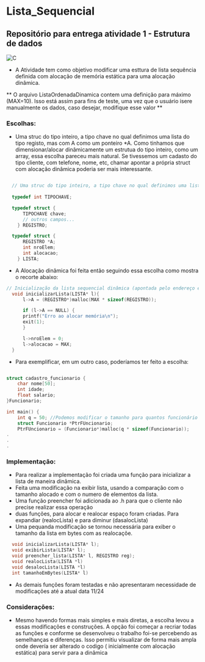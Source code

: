 # Lista_Sequencial

## Repositório para entrega atividade 1 - Estrutura de dados 

![C](https://img.shields.io/badge/c-%2300599C.svg?style=for-the-badge&logo=c&logoColor=white)

- A Atividade tem como objetivo modificar uma esttura de lista sequência definida com alocação de memória estática para uma alocação dinâmica.

** O arquivo ListaOrdenadaDinamica contem uma definição para máximo (MAX=10). Isso está assim para fins de teste, uma vez que o usuário isere manualmente os dados, caso desejar, modifique esse valor **


### Escolhas:

-  Uma struc do tipo inteiro, a tipo chave no qual definimos uma lista do tipo registo, mas com A como um ponteiro *A. Como tinhamos que dimensionar/alocar dinâmicamente um estrutua do tipo inteiro, como um array, essa escolha pareceu mais natural. Se tivessemos um cadasto do tipo cliente, com telefone, nome, etc, chamar apontar a própria struct com alocação dinâmica poderia ser mais interessante.


~~~C

  // Uma struc do tipo inteiro, a tipo chave no qual definimos uma lista do tipo registo, mas com A como um ponteiro *A
  
  typedef int TIPOCHAVE;

  typedef struct {
      TIPOCHAVE chave;
      // outros campos...
    } REGISTRO;

  typedef struct {
      REGISTRO *A;
      int nroElem;
      int alocacao;
    } LISTA;
~~~
 - A Alocação dinâmica foi feita então seguindo essa escolha como mostra o recorte abaixo:

~~~C
// Inicialização da lista sequencial dinâmica (apontada pelo endereço em l)|||||||||||||
  void inicializarLista(LISTA* l){
      l->A = (REGISTRO*)malloc(MAX * sizeof(REGISTRO));

      if (l->A == NULL) {
      printf("Erro ao alocar memória\n");
      exit(1);
      }

      l->nroElem = 0;
      l->alocacao = MAX; 
  }
~~~

- Para exemplificar, em um outro caso, poderíamos ter feito a escolha:

~~~C

struct cadastro_funcionario {
    char nome[50];
    int idade;
    float salario;
}Funcionario;

int main() {
    int q = 50; //Podemos modificar o tamanho para quantos funcionário queremos. Podemos colocar na header.
    struct Funcionario *PtrFUncionario;
    PtrFUncionario = (Funcionario*)malloc(q * sizeof(Funcionario));
.
.
.

~~~
### Implementação:

- Para realizar a implementação foi criada uma função para  inicializar a lista de maneira dinâmica.
- Feita uma modificação na exibir lista, usando a comparação com o tamanho alocado e com o numero de elementos da lista.
- Uma função preencher foi adicionada ao .h para que o cliente não precise realizar essa operação
- duas funções, para alocar e realocar espaço foram criadas. Para expandiar (realocLista) e para diminur (dasalocLista)
- Uma pequanda modificação se tornou necessária para exiber o tamanho da lista em bytes com as realocaçõe.

  
~~~C
  void inicializarLista(LISTA* l);
  void exibirLista(LISTA* l);
  void preencher_lista(LISTA* l, REGISTRO reg);
  void realocLista(LISTA *l)
  void desalocLista(LISTA *l)
  int tamanhoEmBytes(LISTA* l)
~~~

- As demais funções foram testadas e não apresentaram necessidade de modificações até a atual data 11/24

### Considerações:

- Mesmo havendo formas mais simples e mais diretas, a escolha levou a essas modificações e construções. A opção foi começar a recriar todas as funções e conforme se desenvolveu o trabalho foi-se percebendo as semelhanças e diferenças. Isso permitiu  visualizar de forma mais ampla onde devería ser alterado o codigo ( inicialmente com alocação estática) para servir para a dinâmica



